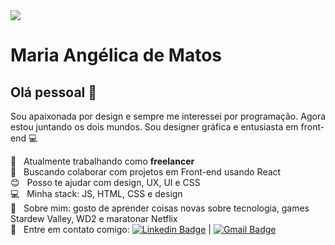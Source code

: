 <img width="auto" src="https://github.com/tgmarinho/tgmarinho/blob/master/banner.png">


# Maria Angélica de Matos

## Olá pessoal 👋
Sou apaixonada por design e sempre me interessei por programação. Agora estou juntando os dois mundos.
Sou designer gráfica e entusiasta em front-end :computer:

 :rocket:  &nbsp; Atualmente trabalhando como **freelancer**
 <br/> :purple_heart: &nbsp; Buscando colaborar com projetos em Front-end usando React
 <br/> :blush: &nbsp; Posso te ajudar com design, UX, UI e CSS
 <br/> :computer: &nbsp; Minha stack: JS, HTML, CSS e design
 <br/> 💬  &nbsp; Sobre mim: gosto de aprender coisas novas sobre tecnologia, games Stardew Valley, WD2 e maratonar Netflix
 <br/> :email: &nbsp; Entre em contato comigo: [![Linkedin Badge](https://img.shields.io/badge/-ThiagoMarinho-blue?style=flat-square&logo=Linkedin&logoColor=white&link=https://www.linkedin.com/in/mariaangelicamb/)](https://www.linkedin.com/in/mariaangelicamb/) 
| 
[![Gmail Badge](https://img.shields.io/badge/-tgmarinho@gmail.com-c14438?style=flat-square&logo=Gmail&logoColor=white&link=mailto:maria.angelicamatos@gmail.com)](mailto:maria.angelicamatos@gmail.com)
